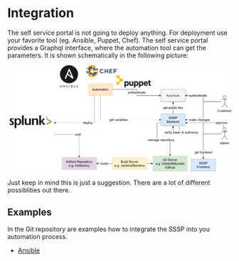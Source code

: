 # Integration

The self service portal is not going to deploy anything. For deployment use your favorite tool (eg. Ansible, Puppet, Chef). The self service portal provides a Graphql interface, where the automation tool can get the parameters. It is shown schematically in the following picture:

![Integration](images/integration.png)

Just keep in mind this is just a suggestion. There are a lot of different possiblities out there.

## Examples

In the Git repository are examples how to integrate the SSSP into you automation process.

- [Ansible](https://github.com/rafiwicht/sssp/tree/master/integration/ansible)
